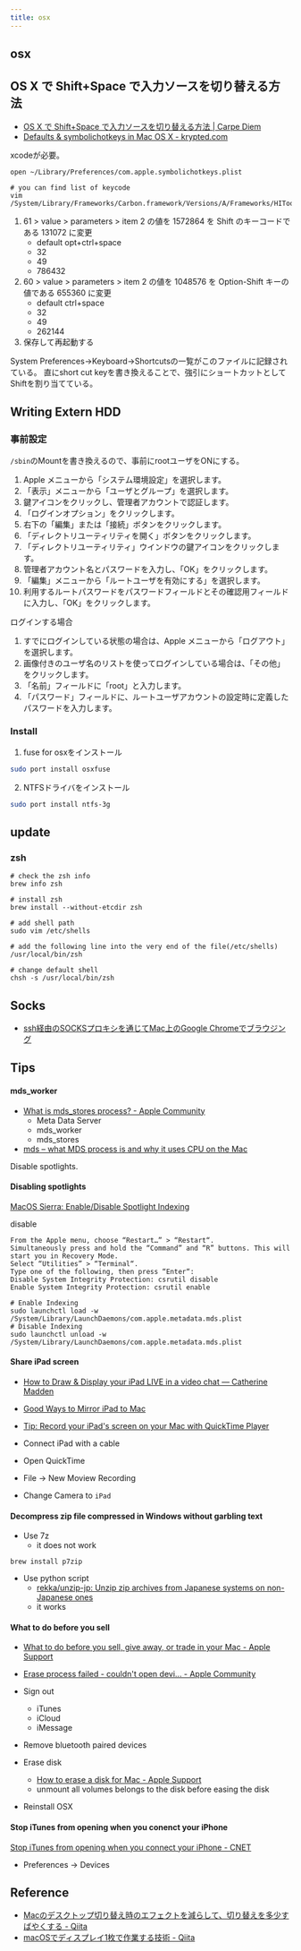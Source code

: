 ```yaml
---
title: osx
---
```


## osx

## OS X で Shift+Space で入力ソースを切り替える方法
* [OS X で Shift+Space で入力ソースを切り替える方法 | Carpe Diem](https://www.sssg.org/blogs/naoya/archives/2579)
* [Defaults & symbolichotkeys in Mac OS X - krypted.com](http://krypted.com/mac-os-x/defaults-symbolichotkeys/)

xcodeが必要。

```
open ~/Library/Preferences/com.apple.symbolichotkeys.plist
```

```
# you can find list of keycode
vim /System/Library/Frameworks/Carbon.framework/Versions/A/Frameworks/HIToolbox.framework/Versions/A/Headers/Events.h
```

1. 61 > value > parameters > item 2 の値を 1572864 を Shift のキーコードである 131072 に変更
    * default opt+ctrl+space
    * 32
    * 49
    * 786432
2. 60 > value > parameters > item 2 の値を 1048576 を Option-Shift キーの値である 655360 に変更
    * default ctrl+space
    * 32
    * 49
    * 262144
3. 保存して再起動する

System Preferences->Keyboard->Shortcutsの一覧がこのファイルに記録されている。
直にshort cut keyを書き換えることで、強引にショートカットとしてShiftを割り当てている。


## Writing Extern HDD

### 事前設定
`/sbin`のMountを書き換えるので、事前にrootユーザをONにする。
1. Apple メニューから「システム環境設定」を選択します。
2. 「表示」メニューから「ユーザとグループ」を選択します。
3. 鍵アイコンをクリックし、管理者アカウントで認証します。
4. 「ログインオプション」をクリックします。
5. 右下の「編集」または「接続」ボタンをクリックします。
6. 「ディレクトリユーティリティを開く」ボタンをクリックします。
7. 「ディレクトリユーティリティ」ウインドウの鍵アイコンをクリックします。
8. 管理者アカウント名とパスワードを入力し、「OK」をクリックします。
9. 「編集」メニューから「ルートユーザを有効にする」を選択します。
10. 利用するルートパスワードをパスワードフィールドとその確認用フィールドに入力し、「OK」をクリックします。

ログインする場合
1. すでにログインしている状態の場合は、Apple メニューから「ログアウト」を選択します。
2. 画像付きのユーザ名のリストを使ってログインしている場合は、「その他」をクリックします。
3. 「名前」フィールドに「root」と入力します。
4. 「パスワード」フィールドに、ルートユーザアカウントの設定時に定義したパスワードを入力します。


### Install

1. fuse for osxをインストール

```zsh
sudo port install osxfuse
```

2. NTFSドライバをインストール

```zsh
sudo port install ntfs-3g
```

## update

### zsh

```shell
# check the zsh info
brew info zsh

# install zsh
brew install --without-etcdir zsh

# add shell path
sudo vim /etc/shells

# add the following line into the very end of the file(/etc/shells)
/usr/local/bin/zsh

# change default shell
chsh -s /usr/local/bin/zsh
```

## Socks
* [ssh経由のSOCKSプロキシを通じてMac上のGoogle Chromeでブラウジング](http://blog.wktk.co.jp/ja/entry/2014/03/11/ssh-socks-proxy-mac-chrome)

## Tips

#### mds_worker 
* [What is mds\_stores process? \- Apple Community](https://discussions.apple.com/thread/5595772)
    * Meta Data Server
    * mds_worker
    * mds_stores
* [mds – what MDS process is and why it uses CPU on the Mac](http://osxdaily.com/2010/08/05/mds-mac/)

Disable spotlights.

#### Disabling spotlights
[MacOS Sierra: Enable/Disable Spotlight Indexing](https://www.technipages.com/macos-sierra-enable-disable-spotlight)

disable

```
From the Apple menu, choose “Restart…” > “Restart“.
Simultaneously press and hold the “Command” and “R” buttons. This will start you in Recovery Mode.
Select “Utilities” > “Terminal“.
Type one of the following, then press “Enter“:
Disable System Integrity Protection: csrutil disable
Enable System Integrity Protection: csrutil enable
```

```
# Enable Indexing
sudo launchctl load -w /System/Library/LaunchDaemons/com.apple.metadata.mds.plist
# Disable Indexing
sudo launchctl unload -w /System/Library/LaunchDaemons/com.apple.metadata.mds.plist
```

#### Share iPad screen
* [How to Draw & Display your iPad LIVE in a video chat — Catherine Madden](http://catherinemaddenrelay.com/blog/2017/12/20/ipadtutorial)
* [Good Ways to Mirror iPad to Mac](https://airmore.com/share-ipad-screen-on-mac.html)
* [Tip: Record your iPad's screen on your Mac with QuickTime Player](https://appleinsider.com/articles/18/03/26/tip-record-your-ipads-screen-on-your-mac-with-quicktime-player)


* Connect iPad with a cable
* Open QuickTime
* File -> New Moview Recording
* Change Camera to `iPad`

#### Decompress zip file compressed in Windows without garbling text

* Use 7z
    * it does not work

```
brew install p7zip
```

* Use python script
    * [rekka/unzip\-jp: Unzip zip archives from Japanese systems on non\-Japanese ones](https://github.com/rekka/unzip-jp)
    * it works

#### What to do before you sell
* [What to do before you sell, give away, or trade in your Mac \- Apple Support](https://support.apple.com/en-us/HT201065)
* [Erase process failed \- couldn't open devi… \- Apple Community](https://discussions.apple.com/thread/7739562)

* Sign out
    * iTunes
    * iCloud
    * iMessage
* Remove bluetooth paired devices
* Erase disk
    * [How to erase a disk for Mac \- Apple Support](https://support.apple.com/en-us/HT208496#why)
    * unmount all volumes belongs to the disk before easing the disk
* Reinstall OSX

#### Stop iTunes from opening when you conenct your iPhone
[Stop iTunes from opening when you connect your iPhone \- CNET](https://www.cnet.com/how-to/stop-itunes-from-opening-when-you-connect-your-iphone/)

* Preferences -> Devices

## Reference
* [Macのデスクトップ切り替え時のエフェクトを減らして、切り替えを多少すばやくする - Qiita](http://qiita.com/ikedakenno/items/58daf8a961f1813b3c1b)
* [macOSでディスプレイ1枚で作業する技術 - Qiita](http://qiita.com/saboyutaka/items/d6cfd2a2b60f1a374d60)
